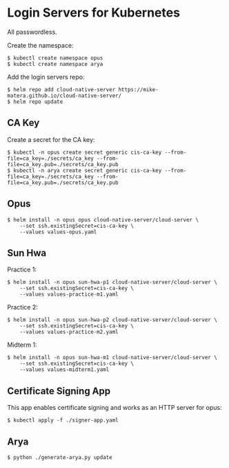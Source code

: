 # Login Servers for Kubernetes 

All passwordless. 

Create the namespace:

```console 
$ kubectl create namespace opus
$ kubectl create namespace arya
```

Add the login servers repo:

```console 
$ helm repo add cloud-native-server https://mike-matera.github.io/cloud-native-server/
$ helm repo update 
```

## CA Key 

Create a secret for the CA key: 

```console 
$ kubectl -n opus create secret generic cis-ca-key --from-file=ca_key=./secrets/ca_key --from-file=ca_key.pub=./secrets/ca_key.pub 
$ kubectl -n arya create secret generic cis-ca-key --from-file=ca_key=./secrets/ca_key --from-file=ca_key.pub=./secrets/ca_key.pub 
```

## Opus 

```console 
$ helm install -n opus opus cloud-native-server/cloud-server \
    --set ssh.existingSecret=cis-ca-key \
    --values values-opus.yaml
```

## Sun Hwa

Practice 1: 

```console 
$ helm install -n opus sun-hwa-p1 cloud-native-server/cloud-server \
    --set ssh.existingSecret=cis-ca-key \
    --values values-practice-m1.yaml
```

Practice 2: 

```console 
$ helm install -n opus sun-hwa-p2 cloud-native-server/cloud-server \
    --set ssh.existingSecret=cis-ca-key \
    --values values-practice-m2.yaml
```

Midterm 1: 

```console 
$ helm install -n opus sun-hwa-m1 cloud-native-server/cloud-server \
    --set ssh.existingSecret=cis-ca-key \
    --values values-midterm1.yaml
```

## Certificate Signing App 

This app enables certificate signing and works as an HTTP server for opus:

```console
$ kubectl apply -f ./signer-app.yaml
``` 

## Arya 

```console 
$ python ./generate-arya.py update
```

